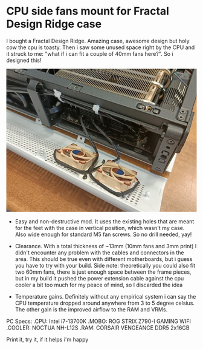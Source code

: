 # CPU side fans mount for Fractal Design Ridge case

I bought a Fractal Design Ridge. Amazing case, awesome design but holy cow the cpu is toasty. Then i saw some unused space right by the CPU and it struck to me: "what if i can fit a couple of 40mm fans here?". So i designed this!

![alt text](https://github.com/DreightPP/FractalRidgeCPUSideFan/blob/main/photos/IMG20230623154428.jpg)

- Easy and non-destructive mod.
It uses the existing holes that are meant for the feet with the case in vertical position, which wasn't my case. Also wide enough for standard M5 fan screws. So no drill needed, yay!

- Clearance. 
With a total thickness of ~13mm (10mm fans and 3mm print) I didn't encounter any problem with the cables and connectors in the area. This should be true even with different motherboards, but i guess you have to try with your build.
Side note: theoretically you could also fit two 60mm fans, there is just enough space between the frame pieces, but in my build it pushed the power extension cable against the cpu cooler a bit too much for my peace of mind, so I discarded the idea

- Temperature gains. 
Definitely without any empirical system i can say the CPU temperature dropped around anywhere from 3 to 5 degree celsius. The other gain is the improved airflow to the RAM and VRMs.

PC Specs:
.CPU: Intel i7-13700K
.MOBO: ROG STRIX Z790-I GAMING WIFI
.COOLER: NOCTUA NH-L12S
.RAM: CORSAIR VENGEANCE DDR5 2x16GB

Print it, try it, if it helps i'm happy
